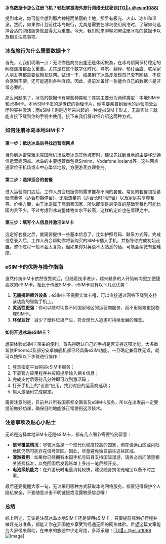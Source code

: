 **冰岛数据卡怎么注册飞机？轻松掌握海外旅行网络无忧秘诀[[TG💪+ @esim1088](https://t.me/s/esim1088)]**

提到冰岛，你可能会想到那片神秘而美丽的土地，那里有极光、火山、冰川和温泉。然而，如果你计划前往冰岛旅行，尤其是需要在冰岛使用网络时，了解如何选择合适的网络服务就显得尤为重要。今天，我们就来聊聊如何注册冰岛的数据卡以及相关注意事项。

### 冰岛旅行为什么需要数据卡？

首先，让我们明确一点：无论你是商务出差还是休闲旅游，在冰岛期间保持稳定的网络连接都至关重要。尤其是在这个数字化时代，导航、翻译、预订酒店、联系家人朋友等都需要依赖互联网。试想一下，如果到了冰岛却发现自己没有网络，不仅会感到不便，还可能遇到各种麻烦。因此，提前准备好一张适合自己的数据卡是非常必要的。

那么问题来了，冰岛的数据卡有哪些种类呢？其实主要分为两种类型：本地SIM卡和eSIM卡。本地SIM卡指的是传统的物理卡片，你需要亲自到当地的运营商营业厅购买并激活；而eSIM卡则是近年来兴起的一种虚拟SIM卡形式，无需实体卡就能直接下载到你的手机中使用。接下来我们将详细介绍这两种方式。

### 如何注册冰岛本地SIM卡？

#### 第一步：抵达冰岛后寻找运营商网点

当你到达雷克雅未克国际机场或者冰岛其他城市时，建议先找到当地的主要移动通信运营商网点。冰岛的主要运营商包括Siminn、Vodafone Iceland等。这些网点通常位于机场或市中心繁华地段，方便游客办理业务。

#### 第二步：选择适合的套餐

进入运营商门店后，工作人员会根据你的需求推荐不同的套餐。常见的套餐包括基础流量包（适合短期停留）、无限流量包（适合长时间逗留）以及家庭共享套餐等。价格方面，由于冰岛属于高消费国家，所以即使是最便宜的基础套餐也可能比国内贵不少。不过考虑到冰岛整体物价水平较高，这样的定价也在情理之中。

#### 第三步：填写个人信息并激活SIM卡

选定好套餐之后，就需要提供一些基本信息了，比如护照号码、联系方式等。完成信息录入后，工作人员会帮助你将新购买的SIM卡插入手机，并指导你完成初始设置。整个过程一般不会太复杂，但如果你对英语不太熟悉的话，可能会稍微有些难度。

### eSIM卡的优势与操作指南

虽然传统SIM卡依然很受欢迎，但随着技术进步，越来越多的人开始转向更加便捷高效的eSIM卡。相比于传统SIM卡，eSIM卡具有以下几点优势：

1. **无需携带额外设备**：eSIM卡不需要实体卡槽，可以直接通过网络下载到支持该功能的智能手机上。
2. **灵活性更强**：你可以随时切换不同国家地区的运营商服务，而不用频繁更换物理SIM卡。
3. **环保友好**：减少了塑料垃圾产生，符合现代人追求可持续发展的理念。

#### 如何开通冰岛eSIM卡？

想要体验eSIM卡带来的便利，首先得确认自己的手机是否支持这项功能。大多数新款iPhone以及部分安卓旗舰机都已经具备eSIM功能。一旦确定兼容性无误，就可以按照以下步骤进行操作：

1. 登录指定平台购买eSIM卡服务；
2. 下载官方应用程序并按照提示输入相关信息；
3. 完成支付后等待几分钟即可收到激活码；
4. 打开手机上的“设置”应用，找到对应的运营商选项；
5. 输入激活码完成绑定。

需要注意的是，目前并非所有国家都全面普及eSIM卡服务，所以在出发前一定要提前做好功课，确保目的地能够正常使用这项技术。

### 注意事项及贴心小贴士

无论是选择本地SIM卡还是eSIM卡，都有几点细节需要特别留意：

- **信号覆盖情况**：尽管冰岛是一个现代化程度较高的国家，但在偏远山区或内陆地区仍然可能存在信号盲区。因此，尽量避免独自前往这些区域。
- **漫游费用**：如果你已经拥有本国手机号码且支持国际漫游，请务必询问清楚相关资费标准，以免回国后发现账单上多出一笔巨额开支。
- **电池续航能力**：在外游玩时电量消耗较快，建议随身携带充电宝以备不时之需。

最后还要提醒大家一句，无论采用哪种方式获取冰岛网络服务，都要记得保护个人隐私安全，不要随意点击不明链接或泄露敏感信息哦！

### 总结

综上所述，无论是注册冰岛本地SIM卡还是使用eSIM卡，只要提前规划好行程并做好充分准备，都能让你在异国他乡享受到畅通无阻的网络体验。希望这篇文章能为大家带来帮助，在未来的旅途中少走弯路，多添乐趣！[[TG💪+ @esim1088](https://t.me/s/esim1088) ![Image](https://i.postimg.cc/4NQfJmqS/Snipaste-2025-05-13-00-14-12.png)]